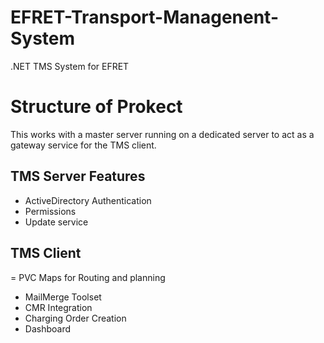 # EFRET-Transport-Managenent-System
.NET TMS System for EFRET

# Structure of Prokect
This works with a master server running on a dedicated server to act as a gateway service for the TMS client.

## TMS Server Features
- ActiveDirectory Authentication
- Permissions
- Update service

## TMS Client
= PVC Maps for Routing and planning
- MailMerge Toolset
- CMR Integration
- Charging Order Creation
- Dashboard
